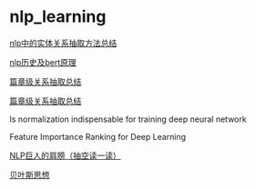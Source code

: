 # nlp_learning
[nlp中的实体关系抽取方法总结](https://blog.csdn.net/qq_27590277/article/details/107133347)


[nlp历史及bert原理](https://blog.csdn.net/jiaowoshouzi/article/details/89073944)

[篇章级关系抽取总结](https://blog.csdn.net/eagleuniversityeye/article/details/107455768)

[篇章级关系抽取总结](https://blog.csdn.net/qq_38556984/article/details/108853453)

Is normalization indispensable for training deep neural network

Feature Importance Ranking for Deep Learning

[NLP巨人的肩膀（抽空读一读）](https://zhuanlan.zhihu.com/p/50443871)

[贝叶斯思想](https://blog.csdn.net/u012845311/article/details/73549585)
